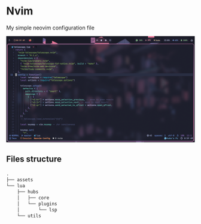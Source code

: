 # Nvim

My simple neovim configuration file

![preview](assets/screenshot.png)

## Files structure

```shell
.
├── assets
└── lua
    ├── hubs
    │   ├── core
    │   └── plugins
    │       └── lsp
    └── utils
```
